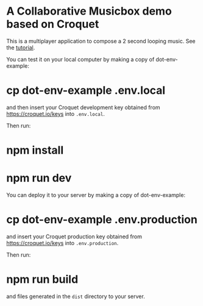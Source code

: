 # A Collaborative Musicbox demo based on Croquet

This is a multiplayer application to compose a 2 second looping music. See the [tutorial](https://croquet.io/docs/croquet-react/tutorial-2%20React%20Music%20Box.html).

You can test it on your local computer by making a copy of dot-env-example:

   # cp dot-env-example .env.local

and then insert your Croquet development key obtained from https://croquet.io/keys into `.env.local`.

Then run: 

   # npm install
   # npm run dev

You can deploy it to your server by making a copy of dot-env-example:

   # cp dot-env-example .env.production

and insert your Croquet production key obtained from https://croquet.io/keys into `.env.production`.

Then run:
  
   # npm run build

and files generated in the `dist` directory to your server.

